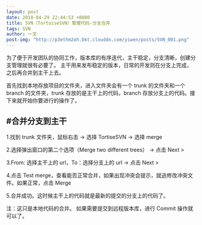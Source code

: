 ```yaml
---
layout: post
date: 2018-04-29 22:44:53 +0800
title: SVN（TortoiseSVN）管理代码-分支合并
tags: SVN
author: 一文
post-img: "http://p3ethm2oh.bkt.clouddn.com/yiwen/posts/SVN_001.png"
---
```

为了便于开发团队的协同工作，版本库的有序迭代，主干稳定，分支清晰，创建分支管理就很有必要了。
主干用来发布稳定的版本，日常的开发则在分支上完成，之后再合并到主干上去。

首先找到本地存放项目的文件夹，进入文件夹会有一个 trunk 的文件夹和一个 branch 的文件夹，trunk 存放的是主干上的代码，branch 存放分支上的代码。接下来就开始你要进行的操作了。

## #合并分支到主干
1.找到 trunk 文件夹，鼠标右击 -> 选择 TortiseSVN -> 选择 merge

2.选择弹出窗口的第二个选项（Merge two different trees） -> 点击 Next >

3.From: 选择主干上的 url，To：选择分支上的 url -> 点击 Next >

4.点击 Test merge，查看能否正常合并，如果出现冲突会提示，就逃修改冲突文件。如果正常，点击 Merge

5.合并成功。这时候主干上的代码就是最新的提交的分支上的代码了。

注：这只是本地代码的合并。 如果需要提交到远程版本库，进行 Commit 操作就可以了。



